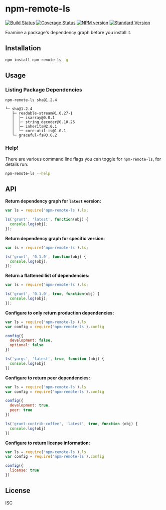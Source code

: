 # npm-remote-ls

[![Build Status](https://travis-ci.org/npm/npm-remote-ls.png)](https://travis-ci.org/npm/npm-remote-ls)
[![Coverage Status](https://coveralls.io/repos/npm/npm-remote-ls/badge.svg?branch=)](https://coveralls.io/r/npm/npm-remote-ls?branch=master)
[![NPM version](https://img.shields.io/npm/v/npm-remote-ls.svg)](https://www.npmjs.com/package/npm-remote-ls)
[![Standard Version](https://img.shields.io/badge/release-standard%20version-brightgreen.svg)](https://github.com/conventional-changelog/standard-version)

Examine a package's dependency graph before you install it.

## Installation

```bash
npm install npm-remote-ls -g
```

## Usage

### Listing Package Dependencies

```
npm-remote-ls sha@1.2.4

└─ sha@1.2.4
   ├─ readable-stream@1.0.27-1
   │  ├─ isarray@0.0.1
   │  ├─ string_decoder@0.10.25
   │  ├─ inherits@2.0.1
   │  └─ core-util-is@1.0.1
   └─ graceful-fs@3.0.2
```

### Help!

There are various command line flags you can toggle for `npm-remote-ls`, for
details run:

```bash
npm-remote-ls --help
```

## API

**Return dependency graph for `latest` version:**

```javascript
var ls = require('npm-remote-ls').ls;

ls('grunt', 'latest', function(obj) {
  console.log(obj);
});
```

**Return dependency graph for specific version:**

```javascript
var ls = require('npm-remote-ls').ls;

ls('grunt', '0.1.0', function(obj) {
  console.log(obj);
});
```

**Return a flattened list of dependencies:**

```javascript
var ls = require('npm-remote-ls').ls;

ls('grunt', '0.1.0', true, function(obj) {
  console.log(obj);
});
```

**Configure to only return production dependencies:**

```javascript
var ls = require('npm-remote-ls').ls
var config = require('npm-remote-ls').config

config({
  development: false,
  optional: false
})

ls('yargs', 'latest', true, function (obj) {
  console.log(obj)
})
```

**Configure to return peer dependencies:**

```javascript
var ls = require('npm-remote-ls').ls
var config = require('npm-remote-ls').config

config({
  development: true,
  peer: true
})

ls('grunt-contrib-coffee', 'latest', true, function (obj) {
  console.log(obj)
})
```

**Configure to return license information:**

```javascript
var ls = require('npm-remote-ls').ls
var config = require('npm-remote-ls').config

config({
  license: true
})
```

## License

ISC
